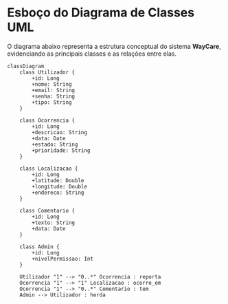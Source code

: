 # Esboço do Diagrama de Classes UML

O diagrama abaixo representa a estrutura conceptual do sistema **WayCare**, evidenciando as principais classes e as relações entre elas.

```mermaid
classDiagram
    class Utilizador {
        +id: Long
        +nome: String
        +email: String
        +senha: String
        +tipo: String
    }

    class Ocorrencia {
        +id: Long
        +descricao: String
        +data: Date
        +estado: String
        +prioridade: String
    }

    class Localizacao {
        +id: Long
        +latitude: Double
        +longitude: Double
        +endereco: String
    }

    class Comentario {
        +id: Long
        +texto: String
        +data: Date
    }

    class Admin {
        +id: Long
        +nivelPermissao: Int
    }

    Utilizador "1" --> "0..*" Ocorrencia : reporta
    Ocorrencia "1" --> "1" Localizacao : ocorre_em
    Ocorrencia "1" --> "0..*" Comentario : tem
    Admin --> Utilizador : herda
```